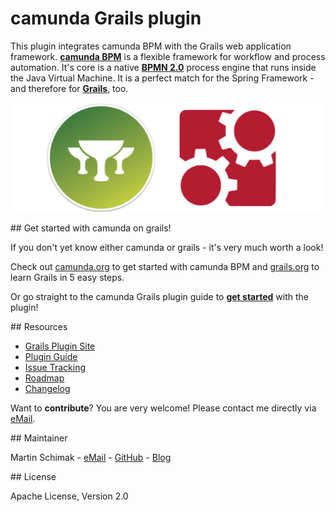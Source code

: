 # camunda Grails plugin 

This plugin integrates camunda BPM with the Grails web application framework.
**[camunda BPM](http://camunda.org)** is a flexible framework for workflow and process automation. It's core is a native **[BPMN 2.0](http://www.omg.org/spec/BPMN/2.0/)** process engine that runs inside the Java Virtual Machine. It is a perfect match for the Spring Framework - and therefore for **[Grails](http://grails.org)**, too.

![camunda and grails logo](./src/docs/images/camunda-and-grails.png)

<a name="get-started"/>
## Get started with camunda on grails!

If you don't yet know either camunda or grails - it's very much worth a look! 

Check out [camunda.org](http://camunda.org/get-started/) to get started with camunda BPM and [grails.org](http://grails.org/learn) to learn Grails in 5 easy steps. 

Or go straight to the camunda Grails plugin guide to **[get started](http://plexiti.github.io/camunda-grails-plugin/guide/get-started.html)** with the plugin! 

<a name="resources"/>
## Resources

* [Grails Plugin Site](http://grails.org/plugins)
* [Plugin Guide](http://plexiti.github.io/camunda-grails-plugin)
* [Issue Tracking](https://github.com/plexiti/camunda-grails-plugin/issues)
* [Roadmap](https://github.com/martinschimak/camunda-grails-plugin/issues/milestone)
* [Changelog](https://github.com/martinschimak/camunda-grails-plugin/issues/milestones?state=closed)

Want to **contribute**? You are very welcome! Please contact me directly via [eMail](mailto:martin.schimak@plexiti.com).

<a name="maintainer"/>
## Maintainer

Martin Schimak - [eMail](mailto:martin.schimak@plexiti.com) - [GitHub](https://github.com/martinschimak) - [Blog](http://plexiti.com)

<a name="license"/>
## License

Apache License, Version 2.0
